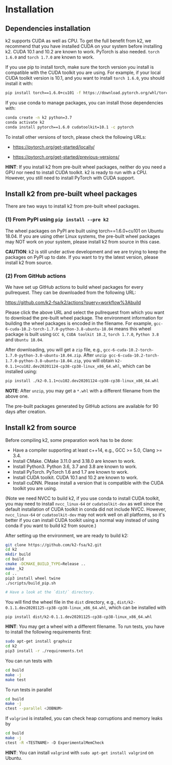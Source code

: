 
# Installation

## Dependencies installation

k2 supports CUDA as well as CPU. To get the full benefit from k2,
we recommend that you have installed CUDA on your system before
installing k2. CUDA 10.1 and 10.2 are known to work. PyTorch
is also needed. `torch 1.6.0` and `torch 1.7.0` are known to work.

If you use pip to install torch, make sure the torch version
you install is compatible with the CUDA toolkit you are using.
For example, if your local CUDA toolkit version is 10.1, and
you want to install `torch 1.6.0`, you should install it with:

```bash
pip install torch==1.6.0+cu101 -f https://download.pytorch.org/whl/torch_stable.html
```

If you use conda to manage packages, you can install those
dependencies with:

```bash
conda create -n k2 python=3.7
conda activate k2
conda install pytorch==1.6.0 cudatoolkit=10.1 -c pytorch
```

To install other versions of torch, please check the following URLs:

- https://pytorch.org/get-started/locally/

- https://pytorch.org/get-started/previous-versions/

**HINT**: If you install k2 from pre-built wheel packages, neither do you need
a GPU nor need to install CUDA toolkit. k2 is ready to run with a CPU. However,
you still need to install PyTorch with CUDA support.


## Install k2 from pre-built wheel packages

There are two ways to install k2 from pre-built wheel packages.

### (1) From PyPI using `pip install --pre k2`

  The wheel packages on PyPI are built using torch==1.6.0+cu101 on Ubuntu 18.04.
  If you are using other Linux systems, the pre-built wheel packages may NOT
  work on your system, please install k2 from source in this case.

  **CAUTION**: k2 is still under active development and we are trying to keep
  the packages on PyPI up to date. If you want to try the latest version, please
  install k2 from source.

### (2) From GitHub actions

We have set up GitHub actions to build wheel packages for every pullrequest.
They can be downloaded from the following URL:

https://github.com/k2-fsa/k2/actions?query=workflow%3Abuild

Please click the above URL and select the pullrequest from which you
want to download the pre-built wheel package. The environment information
for building the wheel packages is encoded in the filename. For example,
`gcc-6-cuda-10.2-torch-1.7.0-python-3.8-ubuntu-18.04` means this wheel
package is built using `GCC 6`, `CUDA toolkit 10.2`, `torch 1.7.0`,
`Python 3.8` and `Ubuntu 18.04`.

After downloading, you will get a `zip` file, e.g.,
`gcc-6-cuda-10.2-torch-1.7.0-python-3.8-ubuntu-18.04.zip`.
After `unzip gcc-6-cuda-10.2-torch-1.7.0-python-3.8-ubuntu-18.04.zip`,
you will obtain `k2-0.1.1+cu102.dev20201124-cp38-cp38-linux_x86_64.whl`,
which can be installed using:

```bash
pip install ./k2-0.1.1+cu102.dev20201124-cp38-cp38-linux_x86_64.whl
```

**NOTE**: After `unzip`, you may get a `*.whl` with a different filename from
the above one.

The pre-built packages generated by GitHub actions are available for 90 days
after creation.


## Install k2 from source

Before compiling k2, some preparation work has to be done:

- Have a compiler supporting at least c++14, e.g., GCC >= 5.0, Clang >= 3.4.
- Install CMake. CMake 3.11.0 and 3.18.0 are known to work.
- Install Python3. Python 3.6, 3.7 and 3.8 are known to work.
- Install PyTorch. PyTorch 1.6 and 1.7 are known to work.
- Install CUDA toolkit. CUDA 10.1 and 10.2 are known to work.
- Install cuDNN. Please install a version that is compatible with the
  CUDA toolkit you are using.

(Note we need NVCC to build k2, if you use conda to install CUDA toolkit,
you may need to install `nvcc_linux-64` or `cudatoolkit-dev` as well since the
default installation of CUDA toolkit in conda did not include NVCC.
However, `nvcc_linux-64` or `cudatoolkit-dev` may not work well on all platforms,
so it's better if you can install CUDA toolkit using a normal way instead of
using conda if you want to build k2 from source.)

After setting up the environment, we are ready to build k2:

```bash
git clone https://github.com/k2-fsa/k2.git
cd k2
mkdir build
cd build
cmake -DCMAKE_BUILD_TYPE=Release ..
make _k2
cd ..
pip3 install wheel twine
./scripts/build_pip.sh

# Have a look at the `dist/` directory.
```

You will find the wheel file in the `dist` directory, e.g.,
`dist/k2-0.1.1.dev20201125-cp38-cp38-linux_x86_64.whl`, which
can be installed with

```
pip install dist/k2-0.1.1.dev20201125-cp38-cp38-linux_x86_64.whl
```

**HINT**: You may get a wheel with a different filename. To run tests,
you have to install the following requirements first:

```bash
sudo apt-get install graphviz
cd k2
pip3 install -r ./requirements.txt
```

You can run tests with

```bash
cd build
make -j
make test
```

To run tests in parallel

```bash
cd build
make -j
ctest --parallel <JOBNUM>
```

If `valgrind` is installed, you can check heap corruptions and memory leaks by

```bash
cd build
make -j
ctest -R <TESTNAME> -D ExperimentalMemCheck
```

**HINT**: You can install `valgrind` with `sudo apt-get install valgrind`
on Ubuntu.

